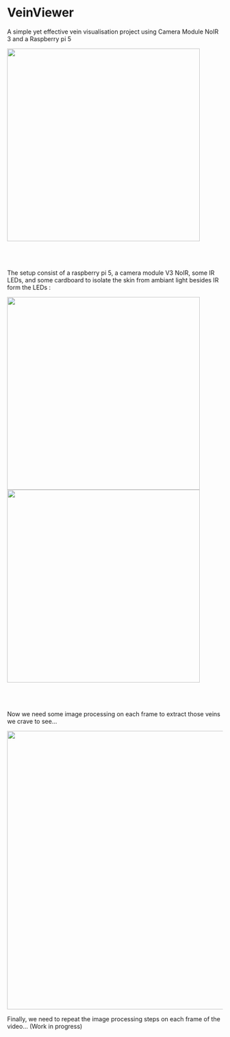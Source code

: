 # VeinViewer

A simple yet effective vein visualisation project using Camera Module NoIR 3 and a Raspberry pi 5
<div align="left">
         <a href="https://www.youtube.com/watch?v=bXkC3jVMaWo">
                  <img src="https://github.com/RaghaniSebastien/VeinViewer/assets/73033350/73b214fe-1aea-4484-8440-22072cbc6c4f" width="450";/>
         </a>
</div>

<br>
<br>
<br>

The setup consist of a raspberry pi 5, a camera module V3 NoIR, some IR LEDs, and some cardboard to isolate the skin from ambiant light besides IR form the LEDs :
<div align="left">
         <img src="https://github.com/RaghaniSebastien/VeinViewer/assets/73033350/7e783020-213b-4543-8daa-4dc54ff66822" width="450";/>
</div>
<div align="left">
         <img src="https://github.com/RaghaniSebastien/VeinViewer/assets/73033350/f28667bb-9b79-44a3-82c8-c18c8dee6ac0" width="450";/>
</div>


<br>
<br>
<br>

Now we need some image processing on each frame to extract those veins we crave to see...

<div align="left">
         <img src="https://github.com/RaghaniSebastien/VeinViewer/assets/73033350/29fbb9f6-7738-429e-83ad-bfc55abb212f" width="650";/>
</div>


Finally, we need to repeat the image processing steps on each frame of the video...
(Work in progress)
